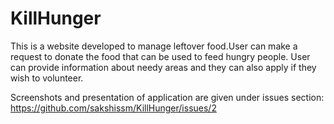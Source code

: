 # KillHunger

This is a website developed to manage leftover food.User can make a request to donate the food that can be used to feed hungry people.
User can provide information about needy areas and they can also apply if they wish to volunteer.


Screenshots and presentation of application are given under issues section: https://github.com/sakshissm/KillHunger/issues/2

